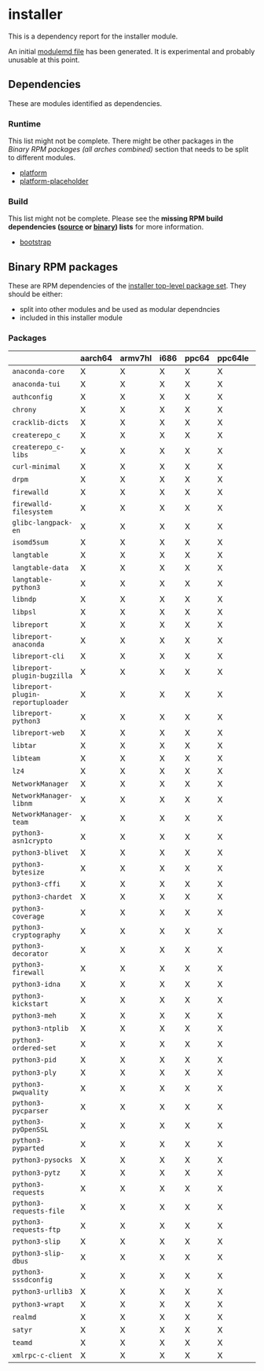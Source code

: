 # installer
This is a dependency report for the installer module.

An initial [modulemd file](installer.yaml) has been generated. It is experimental and probably unusable at this point.
## Dependencies
These are modules identified as dependencies.
### Runtime
This list might not be complete. There might be other packages in the *Binary RPM packages (all arches combined)* section that needs to be split to different modules.
* [platform](../platform)
* [platform-placeholder](../platform-placeholder)
### Build
This list might not be complete.
Please see the **missing RPM build dependencies ([source](all/buildtime-source-packages-short.txt) or [binary](all/buildtime-binary-packages-short.txt)) lists** for more information.
* [bootstrap](../bootstrap)
## Binary RPM packages
These are RPM dependencies of the [installer top-level package set](installer.csv). They should be either:
* split into other modules and be used as modular dependncies
* included in this installer module
### Packages
| |aarch64 |armv7hl |i686 |ppc64 |ppc64le |s390x |x86_64 |
|---|---|---|---|---|---|---|---|
| `anaconda-core` | X | X | X | X | X | X | X |
| `anaconda-tui` | X | X | X | X | X | X | X |
| `authconfig` | X | X | X | X | X | X | X |
| `chrony` | X | X | X | X | X | X | X |
| `cracklib-dicts` | X | X | X | X | X | X | X |
| `createrepo_c` | X | X | X | X | X | X | X |
| `createrepo_c-libs` | X | X | X | X | X | X | X |
| `curl-minimal` | X | X | X | X | X | X | X |
| `drpm` | X | X | X | X | X | X | X |
| `firewalld` | X | X | X | X | X | X | X |
| `firewalld-filesystem` | X | X | X | X | X | X | X |
| `glibc-langpack-en` | X | X | X | X | X | X | X |
| `isomd5sum` | X | X | X | X | X | X | X |
| `langtable` | X | X | X | X | X | X | X |
| `langtable-data` | X | X | X | X | X | X | X |
| `langtable-python3` | X | X | X | X | X | X | X |
| `libndp` | X | X | X | X | X | X | X |
| `libpsl` | X | X | X | X | X | X | X |
| `libreport` | X | X | X | X | X | X | X |
| `libreport-anaconda` | X | X | X | X | X | X | X |
| `libreport-cli` | X | X | X | X | X | X | X |
| `libreport-plugin-bugzilla` | X | X | X | X | X | X | X |
| `libreport-plugin-reportuploader` | X | X | X | X | X | X | X |
| `libreport-python3` | X | X | X | X | X | X | X |
| `libreport-web` | X | X | X | X | X | X | X |
| `libtar` | X | X | X | X | X | X | X |
| `libteam` | X | X | X | X | X | X | X |
| `lz4` | X | X | X | X | X | X | X |
| `NetworkManager` | X | X | X | X | X | X | X |
| `NetworkManager-libnm` | X | X | X | X | X | X | X |
| `NetworkManager-team` | X | X | X | X | X | X | X |
| `python3-asn1crypto` | X | X | X | X | X | X | X |
| `python3-blivet` | X | X | X | X | X | X | X |
| `python3-bytesize` | X | X | X | X | X | X | X |
| `python3-cffi` | X | X | X | X | X | X | X |
| `python3-chardet` | X | X | X | X | X | X | X |
| `python3-coverage` | X | X | X | X | X | X | X |
| `python3-cryptography` | X | X | X | X | X | X | X |
| `python3-decorator` | X | X | X | X | X | X | X |
| `python3-firewall` | X | X | X | X | X | X | X |
| `python3-idna` | X | X | X | X | X | X | X |
| `python3-kickstart` | X | X | X | X | X | X | X |
| `python3-meh` | X | X | X | X | X | X | X |
| `python3-ntplib` | X | X | X | X | X | X | X |
| `python3-ordered-set` | X | X | X | X | X | X | X |
| `python3-pid` | X | X | X | X | X | X | X |
| `python3-ply` | X | X | X | X | X | X | X |
| `python3-pwquality` | X | X | X | X | X | X | X |
| `python3-pycparser` | X | X | X | X | X | X | X |
| `python3-pyOpenSSL` | X | X | X | X | X | X | X |
| `python3-pyparted` | X | X | X | X | X | X | X |
| `python3-pysocks` | X | X | X | X | X | X | X |
| `python3-pytz` | X | X | X | X | X | X | X |
| `python3-requests` | X | X | X | X | X | X | X |
| `python3-requests-file` | X | X | X | X | X | X | X |
| `python3-requests-ftp` | X | X | X | X | X | X | X |
| `python3-slip` | X | X | X | X | X | X | X |
| `python3-slip-dbus` | X | X | X | X | X | X | X |
| `python3-sssdconfig` | X | X | X | X | X | X | X |
| `python3-urllib3` | X | X | X | X | X | X | X |
| `python3-wrapt` | X | X | X | X | X | X | X |
| `realmd` | X | X | X | X | X | X | X |
| `satyr` | X | X | X | X | X | X | X |
| `teamd` | X | X | X | X | X | X | X |
| `xmlrpc-c-client` | X | X | X | X | X | X | X |

